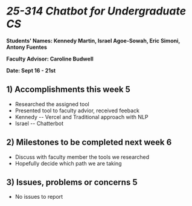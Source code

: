 # *25-314 Chatbot for Undergraduate CS*

**Students' Names: Kennedy Martin, Israel Agoe-Sowah, Eric Simoni, Antony Fuentes**

**Faculty Advisor: Caroline Budwell**

**Date: Sept 16 - 21st** 

## 1) Accomplishments this week 5
   - Researched the assigned tool
   - Presented tool to faculty advior, received feeback
   - Kennedy -- Vercel and Traditional approach with NLP
   - Israel -- Chatterbot

## 2) Milestones to be completed next week 6
   - Discuss with faculty member the tools we researched
   - Hopefully decide which path we are taking 

## 3) Issues, problems or concerns 5
   - No issues to report
